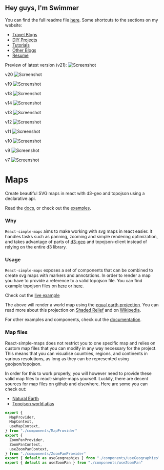 ## Hey guys, I'm Swimmer

You can find the full readme file [here](public/README.md). Some shortcuts to the sections on my website:

* [Travel Blogs](/travels)
* [DIY Projects](/diy)
* [Tutorials](/tutorials)
* [Other Blogs](/blog)
* [Resume](/resume)


Preview of latest version (v21):
![Screenshot](/public/images/screenshots/v21.png)

v20
![Screenshot](/public/images/screenshots/v20.png)

v19
![Screenshot](/public/images/screenshots/v19.png)

v18
![Screenshot](/public/images/screenshots/v18.png)

v14
![Screenshot](/public/images/screenshots/v14.png)

v13
![Screenshot](/public/images/screenshots/v13.png)

v12
![Screenshot](/public/images/screenshots/v12.png)

v11
![Screenshot](/public/images/screenshots/v11.png)

v10
![Screenshot](/public/images/screenshots/v10.png)

v9
![Screenshot](/public/images/screenshots/v09.png)

v7
![Screenshot](/public/images/screenshots/v07.png)





# Maps

Create beautiful SVG maps in react with d3-geo and topojson using a declarative api.

Read the [docs](https://www.react-simple-maps.io/docs/getting-started/), or check out the [examples](https://www.react-simple-maps.io/examples/).

### Why

`React-simple-maps` aims to make working with svg maps in react easier. It handles tasks such as panning, zooming and 
simple rendering optimization, and takes advantage of parts of [d3-geo](https://github.com/d3/d3-geo) and topojson-client instead of relying on 
the entire d3 library.


### Usage

`React-simple-maps` exposes a set of components that can be combined to create svg maps with markers and annotations. 
In order to render a map you have to provide a reference to a valid topojson file. You can find example topojson files 
on [here](https://github.com/topojson/world-atlas) or [here](https://github.com/deldersveld/topojson).

Check out the [live example](https://codesandbox.io/s/basic-map-wvlol)

The above will render a world map using the [equal earth projection](https://observablehq.com/@d3/equal-earth). You can read more about this projection on [Shaded Relief](http://shadedrelief.com/ee_proj/) and on [Wikipedia](https://en.wikipedia.org/wiki/Equal_Earth_projection).

For other examples and components, check out the [documentation](https://www.react-simple-maps.io/docs/getting-started).

### Map files

React-simple-maps does not restrict you to one specific map and relies on custom map files that you can modify in any way necessary for the project. This means that you can visualise countries, regions, and continents in various resolutions, as long as they can be represented using geojson/topojson.

In order for this to work properly, you will however need to provide these valid map files to react-simple-maps yourself. Luckily, there are decent sources for map files on github and elsewhere. Here are some you can check out:

* [Natural Earth](https://github.com/nvkelso/natural-earth-vector)
* [Topojson world atlas](https://github.com/topojson/world-atlas)

```jsx
export {
  MapProvider,
  MapContext,
  useMapContext,
} from "./components/MapProvider"
export {
  ZoomPanProvider,
  ZoomPanContext,
  useZoomPanContext,
} from "./components/ZoomPanProvider"
export { default as useGeographies } from "./components/useGeographies"
export { default as useZoomPan } from "./components/useZoomPan"
```
